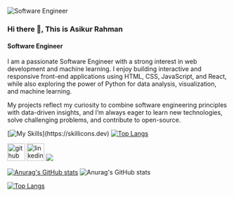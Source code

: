 ![Software Engineer](https://avatars.githubusercontent.com/u/71285759?s=400&u=b0ce80f34d50e790eedb2b241f944994b4ebf584&v=4)
### Hi there 👋, This is Asikur Rahman
#### Software Engineer

I am a passionate Software Engineer with a strong interest in web development and machine learning. I enjoy building interactive and responsive front-end applications using HTML, CSS, JavaScript, and React, while also exploring the power of Python for data analysis, visualization, and machine learning.

My projects reflect my curiosity to combine software engineering principles with data-driven insights, and I’m always eager to learn new technologies, solve challenging problems, and contribute to open-source.

[![My Skills](https://skillicons.dev/icons?i=js,jquery,react,html,css,bootstrap,vue,anaconda,c,git,github,ai,py,)](https://skillicons.dev)
[![Top Langs](https://github-readme-stats.vercel.app/api/top-langs/?username=asikurrahman123&layout=pie)](https://github.com/asikurrahman123/github-readme-stats)

<!-- https://denvercoder1-github-readme-stats.vercel.app  -->
[<img src='https://cdn.jsdelivr.net/npm/simple-icons@3.0.1/icons/github.svg' alt='github' height='40'>](https://github.com/https://github.com/Asikurrahman123)  [<img src='https://cdn.jsdelivr.net/npm/simple-icons@3.0.1/icons/linkedin.svg' alt='linkedin' height='40'>](https://www.linkedin.com/in/https://www.linkedin.com/in/asikur-rahman67//) 
<img src="https://github-readme-stats.vercel.app/api/top-langs/?username=asikurrahman123"/>

[![Anurag's GitHub stats](https://github-readme-stats.vercel.app/api?username=asikurrahman123)](https://github.com/asikurrahman123/github-readme-stats)
![Anurag's GitHub stats](https://github-readme-stats.vercel.app/api?username=asikurrahman123&hide=contribs,prs)

[![Top Langs](https://github-readme-stats.vercel.app/api/top-langs/?username=asikurrahman123)](https://github.com/asikurrahman123/github-readme-stats)
